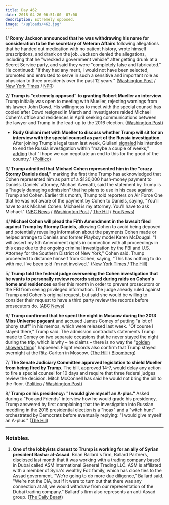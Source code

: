 ```yaml
---
title: Day 462
date: 2018-04-26 06:51:00 -07:00
description: Extremely opposed.
image: "/uploads/462.jpg"
---
```


1/ **Ronny Jackson announced that he was withdrawing his name for consideration to be the secretary of Veteran Affairs** following allegations that he handed out medication with no patient history, wrote himself prescriptions, and drank on the job. Jackson denied the allegations, including that he "wrecked a government vehicle" after getting drunk at a Secret Service party, and said they were "completely false and fabricated." He continued: "If they had any merit, I would not have been selected, promoted and entrusted to serve in such a sensitive and important role as physician to three presidents over the past 12 years." ([Washington Post](https://www.washingtonpost.com/politics/ronny-jackson-withdraws-as-trumps-nominee-to-lead-veterans-affairs/2018/04/26/5a343806-48f6-11e8-9072-f6d4bc32f223_story.html?utm_term=.2cee7e54650f) / [New York Times](https://www.nytimes.com/2018/04/26/us/politics/ronny-jackson-nomination-withdrawn.html) / [NPR](https://www.npr.org/2018/04/26/605471807/dr-ronny-jackson-withdraws-as-va-nominee))

2/ **Trump is "extremely opposed" to granting Robert Mueller an interview**. Trump initially was open to meeting with Mueller, rejecting warnings from his lawyer John Dowd. His willingness to meet with the special counsel has cooled after Dowd resigned in March and investigators raided Michael Cohen's office and residences in April seeking communications between the lawyer and Trump in the lead-up to the 2016 election. ([Washington Post](https://www.washingtonpost.com/politics/giuliani-reopens-negotiations-about-presidential-interview-with-mueller-but-cautions-special-counsel-that-trump-remains-resistant/2018/04/25/91ce79de-48a1-11e8-9072-f6d4bc32f223_story.html))

* **Rudy Giuliani met with Mueller to discuss whether Trump will sit for an interview with the special counsel as part of the Russia investigation**. After joining Trump's legal team last week, Giuliani [signaled](https://twitter.com/danabashcnn/status/987088249364639745) his intention to end the Russia investigation within "maybe a couple of weeks," [adding](https://www.washingtonpost.com/politics/trump-hires-giuliani-two-other-attorneys-amid-mounting-legal-turmoil-over-russia/2018/04/19/8346a7ca-4418-11e8-8569-26fda6b404c7_story.html) that "I hope we can negotiate an end to this for the good of the country." ([Politico](https://www.politico.com/story/2018/04/25/giuliani-mueller-trump-lawyer-555018))

3/ **Trump admitted that Michael Cohen represented him in the "crazy Stormy Daniels deal,"** marking the first time Trump has acknowledged that Cohen represented him as part of a $130,000 hush-money payment to Daniels. Daniels' attorney, Michael Avenatti, said the statement by Trump is a "hugely damaging admission" that he plans to use in his case against Trump and Cohen.
Earlier this month, Trump told reporters on Air Force One that he was not aware of the payment by Cohen to Daniels, saying, "You'll have to ask Michael Cohen. Michael is my attorney. You'll have to ask Michael." ([NBC News](https://www.nbcnews.com/politics/donald-trump/trump-confirms-cohen-represented-him-crazy-stormy-daniels-deal-during-n869241) / [Washington Post](https://www.washingtonpost.com/politics/trump-says-for-first-time-that-cohen-represented-him-in-stormy-daniels-case/2018/04/26/43c48962-4951-11e8-827e-190efaf1f1ee_story.html) / [The Hill](http://thehill.com/blogs/blog-briefing-room/384974-stormy-daniels-attorney-trumps-comments-on-cohen-hugely-damaging) / [Fox News](http://insider.foxnews.com/2018/04/25/president-donald-trump-joins-fox-friends-thursday-exclusive-interview)) 

4/ **Michael Cohen will plead the Fifth Amendment in the lawsuit filed against Trump by Stormy Daniels**, allowing Cohen to avoid being deposed and potentially revealing information about the payments Cohen made or helped arrange to Daniels and former Playboy model Karen McDougal. "I will assert my 5th Amendment rights in connection with all proceedings in this case due to the ongoing criminal investigation by the FBI and U.S. Attorney for the Southern District of New York," Cohen said. Trump proceeded to distance himself from Cohen, saying, "This has nothing to do with me. I've been told I'm not involved." ([New York Times](https://www.nytimes.com/2018/04/25/nyregion/michael-cohen-stormy-daniels.html) / [The Hill](http://thehill.com/homenews/administration/384969-trump-on-cohen-nothing-to-do-with-me))

5/ **Trump told the federal judge overseeing the Cohen investigation that he wants to personally review records seized during raids on Cohen's home and residences** earlier this month in order to prevent prosecutors or the FBI from seeing privileged information. The judge already ruled against Trump and Cohen's original request, but said she would be willing to consider their request to have a third party review the records before prosecutors do. ([ABC News](http://abcnews.go.com/Politics/president-trump-personally-review-documents-cohen-case/story?id=54733796))

6/ **Trump confirmed that he spent the night in Moscow during the 2013 Miss Universe pageant** and accused James Comey of putting "a lot of phony stuff" in his memos, which were released last week. "Of course I stayed there," Trump said. The admission contradicts statements Trump made to Comey on two separate occasions that he never stayed the night during the trip, which is why – he claims – there is no way the "[golden showers thing](https://whatthefuckjusthappenedtoday.com/2018/04/23/day-459/#1-flight-records-contradict-trumps-c)" happened. Flight records also confirm that Trump stayed overnight at the Ritz-Carlton in Moscow. ([The Hill](http://thehill.com/homenews/administration/384970-trump-says-he-stayed-overnight-in-moscow-during-2013-trip) / [Bloomberg](https://www.bloomberg.com/news/articles/2018-04-23/flight-records-illuminate-mystery-of-trump-s-moscow-nights))

7/ **The Senate Judiciary Committee approved legislation to shield Mueller from being fired by Trump**. The bill, approved 14-7, would delay any action to fire a special counsel for 10 days and require that three federal judges review the decision. Mitch McConnell has said he would not bring the bill to the floor. ([Politico](https://www.politico.com/story/2018/04/26/senate-panel-approves-bill-to-shield-mueller-from-trump-firing-555458) / [Washington Post](https://www.washingtonpost.com/news/politics/wp/2018/04/26/senate-judiciary-committee-backs-bill-to-protect-special-counsel-robert-s-mueller-iii-from-being-fired-by-president-trump/))

8/ **Trump on his presidency: "I would give myself an A-plus."** Asked during a "Fox and Friends" interview how he would grade his presidency, Trump answered by first complaining that the investigation into Russian meddling in the 2016 presidential election is a "hoax" and a "witch hunt" orchestrated by Democrats before eventually replying: "I would give myself an A-plus." ([The Hill](http://thehill.com/homenews/administration/384976-trump-gives-himself-an-a))

---

### Notables.

1. **One of the lobbyists closest to Trump is working for an ally of Syrian president Bashar al-Assad**. Brian Ballard's firm, Ballard Partners, disclosed last month that it was working with a trading company based in Dubai called ASM International General Trading LLC. ASM is affiliated with a member of Syria's wealthy Foz family, which has close ties to the Assad government. "We’re going to do more due diligence,” Ballard said. "We’re not the CIA, but if it were to turn out that there was any connection at all, we would withdraw from our representation of the Dubai trading company." Ballard's firm also represents an anti-Assad group. ([The Daily Beast](https://www.thedailybeast.com/top-trump-fundraiser-caught-working-for-assad-ally))
